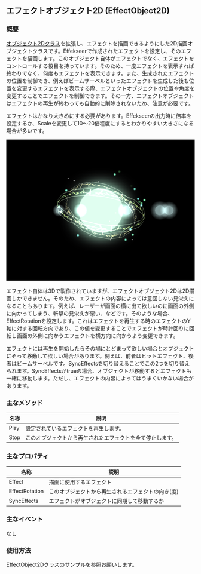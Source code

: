 ﻿## エフェクトオブジェクト2D (EffectObject2D)

### 概要

[オブジェクト2Dクラス](./Object2D.md)を拡張し、エフェクトを描画できるようにした2D描画オブジェクトクラスです。Effekseerで作成されたエフェクトを設定し、そのエフェクトを描画します。このオブジェクト自体がエフェクトでなく、エフェクトをコントロールする役目を持っています。そのため、一度エフェクトを表示すれば終わりでなく、何度もエフェクトを表示できます。また、生成されたエフェクトの位置を制御でき、例えばビームサーベルといったエフェクトを生成した後も位置を変更するエフェクトを表示する際、エフェクトオブジェクトの位置や角度を変更することでエフェクトを制御できます。その一方、エフェクトオブジェクトはエフェクトの再生が終わっても自動的に削除されないため、注意が必要です。

エフェクトはかなり大きめにする必要があります。Effekseerの出力時に倍率を設定するか、Scaleを変更して10～20倍程度にするとわかりやすい大きさになる場合が多いです。

![エフェクト](img/EffectObject2D.png)

エフェクト自体は3Dで製作されていますが、エフェクトオブジェクト2Dは2D描画しかできません。そのため、エフェクトの内容によっては意図しない見栄えになることもあります。例えば、レーザーが画面の横に出て欲しいのに画面の外側に向かってしまう、斬撃の見栄えが悪い、などです。そのような場合、EffectRotationを設定します。これはエフェクトを再生する時のエフェクトのY軸に対する回転方向であり、この値を変更することでエフェクトが時計回りに回転し画面の外側に向かうエフェクトを横方向に向かうよう変更できます。

エフェクトには再生を開始したらその場にとどまって欲しい場合とオブジェクトにそって移動して欲しい場合があります。例えば、前者はヒットエフェクト、後者はビームサーベルです。SyncEffectsを切り替えることでこの2つを切り替えられます。SyncEffectsがtrueの場合、オブジェクトが移動するとエフェクトも一緒に移動します。ただし、エフェクトの内容によってはうまくいかない場合があります。


### 主なメソッド

| 名称 | 説明 |
|---|---|
| Play | 設定されているエフェクトを再生します。 |
| Stop | このオブジェクトから再生されたエフェクトを全て停止します。 |

### 主なプロパティ

| 名称 | 説明 |
|---|---|
| Effect | 描画に使用するエフェクト |
| EffectRotation | このオブジェクトから再生されるエフェクトの向き(度) |
| SyncEffects | エフェクトがオブジェクトに同期して移動するか |

### 主なイベント

なし

### 使用方法

EffectObject2Dクラスのサンプルを参照お願いします。